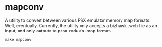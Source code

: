 # mapconv
A utility to convert between various PSX emulator memory map formats. Well, eventually.
Currently, the utility only accepts a bizhawk .wch file as an input, and only outputs to pcsx-redux's .map format.

```
make mapconv
```
